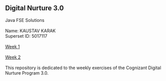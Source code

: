 ## Digital Nurture 3.0
Java FSE Solutions
<br />
<br />
Name: KAUSTAV KARAK
<br />
Superset ID: 5017117
<br />
<br />
[Week 1](https://github.com/kaustavkarak/KaustavKarak_5017117/tree/main/Week%201)
<br />
<br />
[Week 2](https://github.com/kaustavkarak/KaustavKarak_5017117/tree/main/Week%202)
<br />
<br />
This repository is dedicated to the weekly exercises of the Cognizant Digital Nurture Program 3.0.
